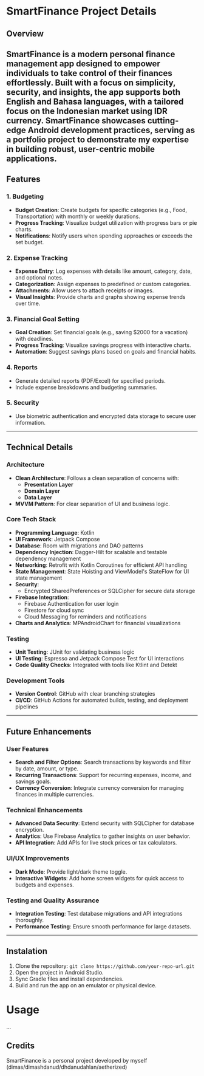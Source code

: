# SmartFinance Project Details

## **Overview**
SmartFinance is a modern personal finance management app designed to empower individuals to take control of their finances effortlessly. Built with a focus on simplicity, security, and insights, the app supports both English and Bahasa languages, with a tailored focus on the Indonesian market using IDR currency. 
SmartFinance showcases cutting-edge Android development practices, serving as a portfolio project to demonstrate my expertise in building robust, user-centric mobile applications.
---

## **Features**

### **1. Budgeting**
- **Budget Creation**: Create budgets for specific categories (e.g., Food, Transportation) with monthly or weekly durations.
- **Progress Tracking**: Visualize budget utilization with progress bars or pie charts.
- **Notifications**: Notify users when spending approaches or exceeds the set budget.

### **2. Expense Tracking**
- **Expense Entry**: Log expenses with details like amount, category, date, and optional notes.
- **Categorization**: Assign expenses to predefined or custom categories.
- **Attachments**: Allow users to attach receipts or images.
- **Visual Insights**: Provide charts and graphs showing expense trends over time.

### **3. Financial Goal Setting**
- **Goal Creation**: Set financial goals (e.g., saving $2000 for a vacation) with deadlines.
- **Progress Tracking**: Visualize savings progress with interactive charts.
- **Automation**: Suggest savings plans based on goals and financial habits.

### **4. Reports**
- Generate detailed reports (PDF/Excel) for specified periods.
- Include expense breakdowns and budgeting summaries.

### **5. Security**
- Use biometric authentication and encrypted data storage to secure user information.

---

## **Technical Details**

### **Architecture**
- **Clean Architecture**: Follows a clean separation of concerns with:
    - **Presentation Layer**
    - **Domain Layer**
    - **Data Layer**
- **MVVM Pattern**: For clear separation of UI and business logic.

### **Core Tech Stack**
- **Programming Language**: Kotlin
- **UI Framework**: Jetpack Compose
- **Database**: Room with migrations and DAO patterns
- **Dependency Injection**: Dagger-Hilt for scalable and testable dependency management
- **Networking**: Retrofit with Kotlin Coroutines for efficient API handling
- **State Management**: State Hoisting and ViewModel's StateFlow for UI state management
- **Security**:
    - Encrypted SharedPreferences or SQLCipher for secure data storage
- **Firebase Integration**:
    - Firebase Authentication for user login
    - Firestore for cloud sync
    - Cloud Messaging for reminders and notifications
- **Charts and Analytics**: MPAndroidChart for financial visualizations

### **Testing**
- **Unit Testing**: JUnit for validating business logic
- **UI Testing**: Espresso and Jetpack Compose Test for UI interactions
- **Code Quality Checks**: Integrated with tools like Ktlint and Detekt

### **Development Tools**
- **Version Control**: GitHub with clear branching strategies
- **CI/CD**: GitHub Actions for automated builds, testing, and deployment pipelines

---

## **Future Enhancements**

### **User Features**
- **Search and Filter Options**: Search transactions by keywords and filter by date, amount, or type.
- **Recurring Transactions**: Support for recurring expenses, income, and savings goals.
- **Currency Conversion**: Integrate currency conversion for managing finances in multiple currencies.

### **Technical Enhancements**
- **Advanced Data Security**: Extend security with SQLCipher for database encryption.
- **Analytics**: Use Firebase Analytics to gather insights on user behavior.
- **API Integration**: Add APIs for live stock prices or tax calculators.

### **UI/UX Improvements**
- **Dark Mode**: Provide light/dark theme toggle.
- **Interactive Widgets**: Add home screen widgets for quick access to budgets and expenses.

### **Testing and Quality Assurance**
- **Integration Testing**: Test database migrations and API integrations thoroughly.
- **Performance Testing**: Ensure smooth performance for large datasets.

---

## Instalation
1. Clone the repository:
`git clone https://github.com/your-repo-url.git`
2. Open the project in Android Studio.
3. Sync Gradle files and install dependencies.
4. Build and run the app on an emulator or physical device.

# Usage
...

## Credits
SmartFinance is a personal project developed by myself (dimas/dimashdanud/dhdanudahlan/aetherized)
